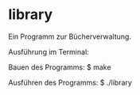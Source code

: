 # library

Ein Programm zur Bücherverwaltung. 

Ausführung im Terminal:

Bauen des Programms:
$ make

Ausführen des Programms:
$ ./library
